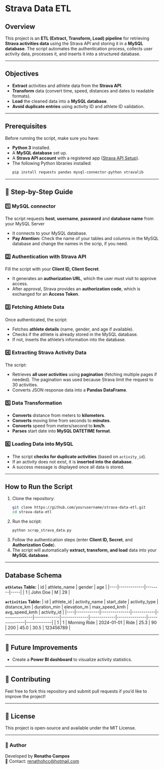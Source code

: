 # Strava Data ETL

## Overview
This project is an **ETL (Extract, Transform, Load) pipeline** for retrieving **Strava activities data** using the Strava API and storing it in a **MySQL database**. The script automates the authentication process, collects user activity data, processes it, and inserts it into a structured database.

---

## Objectives
- **Extract** activities and athlete data from the **Strava API**.
- **Transform** data (convert time, speed, distances and dates to readable formats).
- **Load** the cleaned data into a **MySQL database**.
- **Avoid duplicate entries** using activity ID and athlete ID validation.

---

## Prerequisites
Before running the script, make sure you have:
- **Python 3** installed.
- A **MySQL database** set up.
- A **Strava API account** with a registered app ([Strava API Setup](https://www.strava.com/settings/api)).
- The following Python libraries installed:
  ```bash
  pip install requests pandas mysql-connector-python stravalib
  ```

---

## 📜 Step-by-Step Guide

### 1️⃣ **MySQL connector**
The script requests **host**, **username**, **password** and **database name** from your MySQL Server

- It connects to your MySQL database.
- **Pay Atention:** Check the name of your tables and columns in the MySQL database and change the names in the scrip, if you need.

### 2️⃣ **Authentication with Strava API**
Fill the script with your **Client ID, Client Secret**.

- It generates an **authorization URL**, which the user must visit to approve access.
- After approval, Strava provides an **authorization code**, which is exchanged for an **Access Token**.

### 3️⃣ **Fetching Athlete Data**
Once authenticated, the script:
- Fetches **athlete details** (name, gender, and age if available).
- Checks if the athlete is already stored in the MySQL database.
- If not, inserts the athlete’s information into the database.

### 4️⃣ **Extracting Strava Activity Data**
The script:
- Retrieves **all user activities** using **pagination** (fetching multiple pages if needed). The pagination was used because Strava limit the request to 30 activities.
- Converts JSON response data into a **Pandas DataFrame**.

### 5️⃣ **Data Transformation**
- **Converts** distance from meters to **kilometers**.
- **Converts** moving time from seconds to **minutes**.
- **Converts** speed from meters/second to **km/h**.
- **Parses** start date into **MySQL DATETIME format**.

### 6️⃣ **Loading Data into MySQL**
- The script **checks for duplicate activities** (based on `activity_id`).
- If an activity does not exist, it is **inserted into the database**.
- A success message is displayed once all data is stored.

---

## How to Run the Script
1. Clone the repository:
   ```bash
   git clone https://github.com/yourusername/strava-data-etl.git
   cd strava-data-etl
   ```
2. Run the script:
   ```bash
   python scrap_strava_data.py
   ```
3. Follow the authentication steps (enter **Client ID, Secret**, and **Authorization Code**).
4. The script will automatically **extract, transform, and load** data into your **MySQL database**.

---

## Database Schema
**`athletes` Table:**
| id | athlete_name | gender | age |
|----|-------------|--------|-----|
| 1  | John Doe    | M      | 29  |

**`activities` Table:**
| id | athlete_id | activity_name | start_date | activity_type | distance_km | duration_min | elevation_m | max_speed_kmh | avg_speed_kmh | activity_id |
|----|------------|---------------|------------|---------------|-------------|--------------|-------------|---------------|---------------|-------------|
| 1  | 1          | Morning Ride  | 2024-01-01 | Ride          | 25.3        | 90           | 200         | 45.0          | 30.5          | 123456789   |

---

## 🚀 Future Improvements
- Create a **Power BI dashboard** to visualize activity statistics.

---

## 🤝 Contributing
Feel free to fork this repository and submit pull requests if you’d like to improve the project!

---

## 📜 License
This project is open-source and available under the MIT License.

---

### 🎯 Author
Developed by **Renatho Campos**  
📧 Contact: renathohcc@hotmail.com
